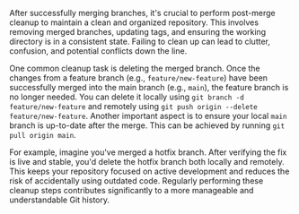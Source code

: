 After successfully merging branches, it's crucial to perform post-merge cleanup to maintain a clean and organized repository. This involves removing merged branches, updating tags, and ensuring the working directory is in a consistent state. Failing to clean up can lead to clutter, confusion, and potential conflicts down the line.

One common cleanup task is deleting the merged branch. Once the changes from a feature branch (e.g., `feature/new-feature`) have been successfully merged into the main branch (e.g., `main`), the feature branch is no longer needed. You can delete it locally using `git branch -d feature/new-feature` and remotely using `git push origin --delete feature/new-feature`. Another important aspect is to ensure your local `main` branch is up-to-date after the merge. This can be achieved by running `git pull origin main`.

For example, imagine you've merged a hotfix branch. After verifying the fix is live and stable, you'd delete the hotfix branch both locally and remotely. This keeps your repository focused on active development and reduces the risk of accidentally using outdated code. Regularly performing these cleanup steps contributes significantly to a more manageable and understandable Git history.